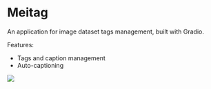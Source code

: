 # Meitag
An application for image dataset tags management, built with Gradio.

Features:
- Tags and caption management
- Auto-captioning

<image src="./app.png"></image>